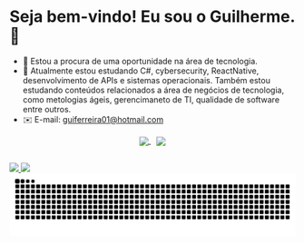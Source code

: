 # Seja bem-vindo! Eu sou o Guilherme. 👋

- 🔭 Estou a procura de uma oportunidade na área de tecnologia.
- 🌱 Atualmente estou estudando C#, cybersecurity, ReactNative, desenvolvimento de APIs e sistemas operacionais. Também estou estudando conteúdos relacionados a área de negócios de tecnologia,
como metologias ágeis, gerencimaneto de TI, qualidade de software entre outros.
- ✉️ E-mail: guiferreira01@hotmail.com

<div align="center">
  <a href="https://github.com/guiferreira1997/github-readme-stats" style="margin-right: 10px;">
    <img height="150" align="center" src="https://github-readme-stats.vercel.app/api?username=guiferreira1997&show_icons=true&theme=dark&rank_icon=github" />
  </a>
  <a href="https://github.com/guiferreira1997/convoychat">
    <img height="150" align="center" src="https://github-readme-stats.vercel.app/api/top-langs?username=guiferreira1997&layout=compact&langs_count=8&card_width=320&show_icons=true&theme=dark" />
  </a>
</div>

##

<div> 
 <a href="mailto:guiferreira01@hotmail.com"><img src="https://img.shields.io/badge/-Gmail-%23333?style=for-the-badge&logo=gmail&logoColor=white" target="_blank">
</a>
<a href="https://www.linkedin.com/in/guilhermeamorimferreira" target="_blank"><img src="https://img.shields.io/badge/-LinkedIn-%230077B5?style=for-the-badge&logo=linkedin&logoColor=white" target="_blank"></a> 
</div>


<picture>
  <source media="(prefers-color-scheme: dark)" srcset="https://raw.githubusercontent.com/guiferreira1997/guiferreira1997/output/github-contribution-grid-snake-dark.svg">
  <source media="(prefers-color-scheme: light)" srcset="https://raw.githubusercontent.com/guiferreira1997/guiferreira1997/output/github-contribution-grid-snake.svg">
  <img alt="github contribution grid snake animation" src="https://raw.githubusercontent.com/guiferreira1997/guiferreira1997/output/github-contribution-grid-snake.svg">
</picture>

